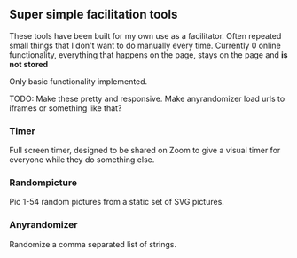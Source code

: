 ## Super simple facilitation tools

These tools have been built for my own use as a facilitator. Often repeated small things that I don't want to do manually every time. Currently 0 online functionality, everything that happens on the page, stays on the page and **is not stored**

Only basic functionality implemented.

TODO:
Make these pretty and responsive.
Make anyrandomizer load urls to iframes or something like that?

### Timer
Full screen timer, designed to be shared on Zoom to give a visual timer for everyone while they do something else.

### Randompicture
Pic 1-54 random pictures from a static set of SVG pictures.

### Anyrandomizer
Randomize a comma separated list of strings.
